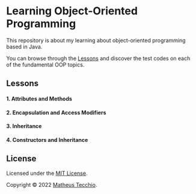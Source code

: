 # Learning Object-Oriented Programming
This repository is about my learning about object-oriented programming based in Java.

You can browse through the [Lessons](./Lessons) and discover the test codes on each of the fundamental OOP topics.

## Lessons
#### 1. Attributes and Methods
#### 2. Encapsulation and Access Modifiers
#### 3. Inheritance
#### 4. Constructors and Inheritance 




## License

Licensed under the  [MIT License](./LICENSE).

Copyright © 2022 [Matheus Tecchio](https://github.com/matheustecchio).
